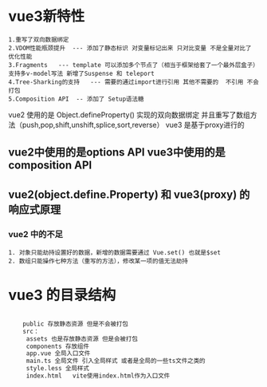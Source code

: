
# vue3新特性

    1.重写了双向数据绑定
    2.VDOM性能瓶颈提升  --- 添加了静态标识 对变量标记出来 只对比变量 不是全量对比了 优化性能
    3.Fragments   --- template 可以添加多个节点了（相当于框架给套了一个最外层盒子） 支持多v-model写法 新增了Suspense 和 teleport
    4.Tree-Sharking的支持   --- 需要的通过import进行引用 其他不需要的  不引用 不会打包
    5.Composition API  -- 添加了 Setup语法糖

vue2 使用的是 Object.defineProperty() 实现的双向数据绑定   并且重写了数组方法（push,pop,shift,unshift,splice,sort,reverse）
vue3 是基于proxy进行的

## vue2中使用的是options API  vue3中使用的是composition API


## vue2(object.define.Property)  和 vue3(proxy) 的响应式原理
### vue2 中的不足
    1. 对象只能劫持设置好的数据，新增的数据需要通过 Vue.set() 也就是$set 
    2. 数组只能操作七种方法（重写的方法），修改某一项的值无法劫持 

# vue3 的目录结构

```bash

    public 存放静态资源 但是不会被打包
    src：
     assets 也是存放静态资源 但是会被打包
     components 存放组件
     app.vue 全局入口文件
     main.ts 全局文件 引入全局样式 或者是全局的一些ts文件之类的
     style.less 全局样式
     index.html   vite使用index.html作为入口文件
     
```